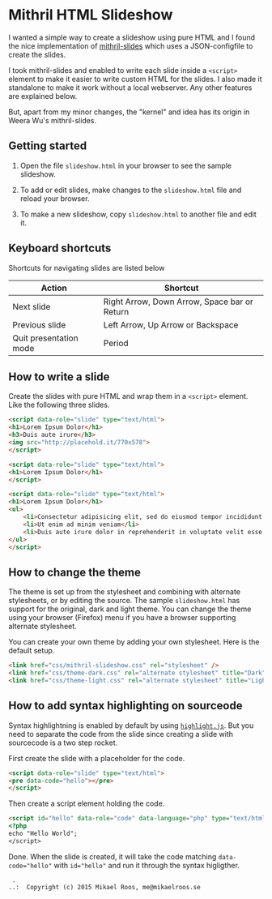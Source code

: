 Mithril HTML Slideshow
============================

I wanted a simple way to create a slideshow using pure HTML and I found the nice implementation of [mithril-slides](https://github.com/wulab/mithril-slides) which uses a JSON-configfile to create the slides.

I took mithril-slides and enabled to write each slide inside a `<script>` element to make it easier to write custom HTML for the slides. I also made it standalone to make it work without a local webserver. Any other features are explained below.

But, apart from my minor changes, the "kernel" and idea has its origin in Weera Wu's mithril-slides.



Getting started
----------------------------

1. Open the file `slideshow.html` in your browser to see the sample slideshow.

2. To add or edit slides, make changes to the `slideshow.html` file and reload your browser.

3. To make a new slideshow, copy `slideshow.html` to another file and edit it.



Keyboard shortcuts
----------------------------

Shortcuts for navigating slides are listed below

| Action                    | Shortcut                                      |
|---------------------------| ----------------------------------------------|
| Next slide                | Right Arrow, Down Arrow, Space bar or Return  |
| Previous slide            | Left Arrow, Up Arrow or Backspace             |
| Quit presentation mode    | Period                                        |



How to write a slide
----------------------------

Create the slides with pure HTML and wrap them in a `<script>` element. Like the following three slides.

```html
<script data-role="slide" type="text/html">
<h1>Lorem Ipsum Dolor</h1>
<h3>Duis aute irure</h3>
<img src="http://placehold.it/770x578">
</script>

<script data-role="slide" type="text/html">
<h1>Lorem Ipsum Dolor</h1>
</script>

<script data-role="slide" type="text/html">
<h1>Lorem Ipsum Dolor</h1>
<ul>
    <li>Consectetur adipisicing elit, sed do eiusmod tempor incididunt ut labore et dolore magna aliqua</li>
    <li>Ut enim ad minim veniam</li>
    <li>Duis aute irure dolor in reprehenderit in voluptate velit esse cillum dolore eu fugiat nulla pariatur</li>
</ul>
</script>
```



How to change the theme
----------------------------

The theme is set up from the stylesheet and combining with alternate stylesheets, or by editing the source. The sample `slideshow.html` has support for the original, dark and light theme. You can change the theme using your browser (Firefox) menu if you have a browser supporting alternate stylesheet.

You can create your own theme by adding your own stylesheet. Here is the default setup.

```html
<link href="css/mithril-slideshow.css" rel="stylesheet" />
<link href="css/theme-dark.css" rel="alternate stylesheet" title="Dark"/>
<link href="css/theme-light.css" rel="alternate stylesheet" title="Light" />
```



How to add syntax highlighting on sourceode
----------------------------

Syntax highlightning is enabled by default by using [`highlight.js`](https://highlightjs.org/). But you need to separate the code from the slide since creating a slide with sourcecode is a two step rocket.

First create the slide with a placeholder for the code.

```html
<script data-role="slide" type="text/html">
<pre data-code="hello"></pre>
</script>
```

Then create a script element holding the code.

```html
<script id="hello" data-role="code" data-language="php" type="text/html">
<?php
echo "Hello World";
</script>
```

Done. When the slide is created, it will take the code matching `data-code="hello"` with `id="hello"` and run it through the syntax higligther.



```                                                            
 .                                                             
..:  Copyright (c) 2015 Mikael Roos, me@mikaelroos.se   
```                                                            
